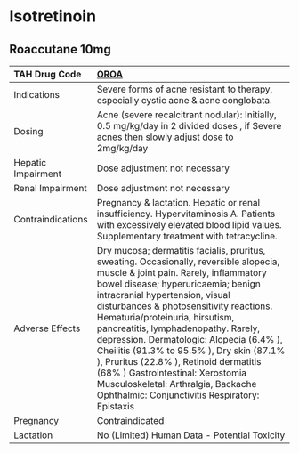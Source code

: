 # Isotretinoin

## Roaccutane 10mg

| TAH Drug Code      | [**OROA**](https://www.tahsda.org.tw/drugs/hissearch.php?drug_code=OROA)                                                                                                                                                                                                                                                                                                                                                                                                                                                                                                                     |
|:-------------------|:---------------------------------------------------------------------------------------------------------------------------------------------------------------------------------------------------------------------------------------------------------------------------------------------------------------------------------------------------------------------------------------------------------------------------------------------------------------------------------------------------------------------------------------------------------------------------------------------|
| Indications        | Severe forms of acne resistant to therapy, especially cystic acne & acne conglobata.                                                                                                                                                                                                                                                                                                                                                                                                                                                                                                         |
| Dosing             | Acne (severe recalcitrant nodular): Initially, 0.5 mg/kg/day in 2 divided doses , if Severe acnes then slowly adjust dose to 2mg/kg/day                                                                                                                                                                                                                                                                                                                                                                                                                                                      |
| Hepatic Impairment | Dose adjustment not necessary                                                                                                                                                                                                                                                                                                                                                                                                                                                                                                                                                                |
| Renal Impairment   | Dose adjustment not necessary                                                                                                                                                                                                                                                                                                                                                                                                                                                                                                                                                                |
| Contraindications  | Pregnancy & lactation. Hepatic or renal insufficiency. Hypervitaminosis A. Patients with excessively elevated blood lipid values. Supplementary treatment with tetracycline.                                                                                                                                                                                                                                                                                                                                                                                                                 |
| Adverse Effects    | Dry mucosa; dermatitis facialis, pruritus, sweating. Occasionally, reversible alopecia, muscle & joint pain. Rarely, inflammatory bowel disease; hyperuricaemia; benign intracranial hypertension, visual disturbances & photosensitivity reactions. Hematuria/proteinuria, hirsutism, pancreatitis, lymphadenopathy. Rarely, depression. Dermatologic: Alopecia (6.4% ), Cheilitis (91.3% to 95.5% ), Dry skin (87.1% ), Pruritus (22.8% ), Retinoid dermatitis (68% ) Gastrointestinal: Xerostomia Musculoskeletal: Arthralgia, Backache Ophthalmic: Conjunctivitis Respiratory: Epistaxis |
| Pregnancy          | Contraindicated                                                                                                                                                                                                                                                                                                                                                                                                                                                                                                                                                                              |
| Lactation          | No (Limited) Human Data - Potential Toxicity                                                                                                                                                                                                                                                                                                                                                                                                                                                                                                                                                 |

